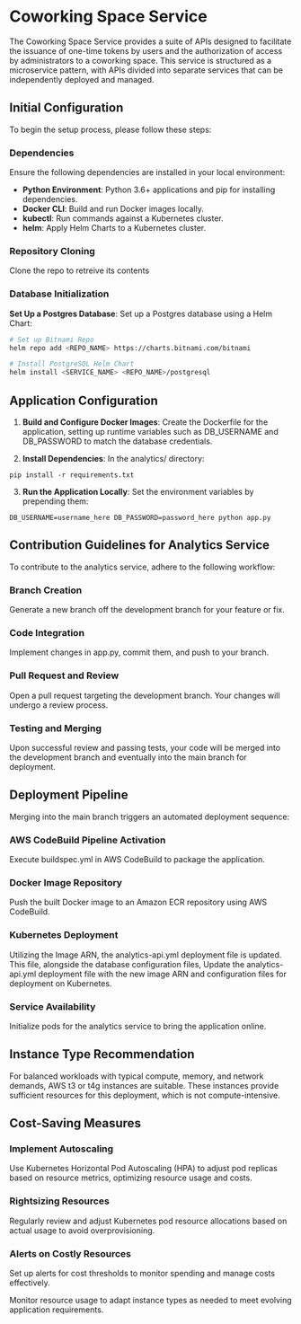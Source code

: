 # Coworking Space Service

The Coworking Space Service provides a suite of APIs designed to facilitate the issuance of one-time tokens by users and the authorization of access by administrators to a coworking space. This service is structured as a microservice pattern, with APIs divided into separate services that can be independently deployed and managed.

## Initial Configuration

To begin the setup process, please follow these steps:

### Dependencies

Ensure the following dependencies are installed in your local environment:
- **Python Environment**: Python 3.6+ applications and pip for installing dependencies.
- **Docker CLI**: Build and run Docker images locally.
- **kubectl**: Run commands against a Kubernetes cluster.
- **helm**: Apply Helm Charts to a Kubernetes cluster.

### Repository Cloning

Clone the repo to retreive its contents

### Database Initialization

**Set Up a Postgres Database**:
Set up a Postgres database using a Helm Chart:

   ```sh
   # Set up Bitnami Repo
   helm repo add <REPO_NAME> https://charts.bitnami.com/bitnami

   # Install PostgreSQL Helm Chart
   helm install <SERVICE_NAME> <REPO_NAME>/postgresql
```


## Application Configuration

1. **Build and Configure Docker Images**:
Create the Dockerfile for the application, setting up runtime variables such as DB_USERNAME and DB_PASSWORD to match the database credentials.

2. **Install Dependencies**:
In the analytics/ directory:


```
pip install -r requirements.txt
```
3. **Run the Application Locally**:
Set the environment variables by prepending them:

```
DB_USERNAME=username_here DB_PASSWORD=password_here python app.py
```

## Contribution Guidelines for Analytics Service
To contribute to the analytics service, adhere to the following workflow:

### Branch Creation
Generate a new branch off the development branch for your feature or fix.
### Code Integration
Implement changes in app.py, commit them, and push to your branch.
### Pull Request and Review
Open a pull request targeting the development branch. Your changes will undergo a review process.
### Testing and Merging
Upon successful review and passing tests, your code will be merged into the development branch and eventually into the main branch for deployment.
## Deployment Pipeline
Merging into the main branch triggers an automated deployment sequence:

### AWS CodeBuild Pipeline Activation
Execute buildspec.yml in AWS CodeBuild to package the application.
### Docker Image Repository
Push the built Docker image to an Amazon ECR repository using AWS CodeBuild.
### Kubernetes Deployment
Utilizing the Image ARN, the analytics-api.yml deployment file is updated. This file, alongside the database configuration files, Update the analytics-api.yml deployment file with the new image ARN and configuration files for deployment on Kubernetes.
### Service Availability
Initialize pods for the analytics service to bring the application online.
## Instance Type Recommendation
For balanced workloads with typical compute, memory, and network demands, AWS t3 or t4g instances are suitable. These instances provide sufficient resources for this deployment, which is not compute-intensive.

## Cost-Saving Measures
### Implement Autoscaling
Use Kubernetes Horizontal Pod Autoscaling (HPA) to adjust pod replicas based on resource metrics, optimizing resource usage and costs.
### Rightsizing Resources
Regularly review and adjust Kubernetes pod resource allocations based on actual usage to avoid overprovisioning.
### Alerts on Costly Resources
Set up alerts for cost thresholds to monitor spending and manage costs effectively.

Monitor resource usage to adapt instance types as needed to meet evolving application requirements.

